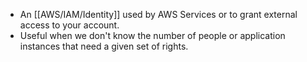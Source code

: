 - An [[AWS/IAM/Identity]] used by AWS Services or to grant external access to your account.
- Useful when we don't know the number of people or application instances that need a given set of rights.